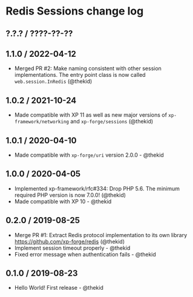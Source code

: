 Redis Sessions change log
=========================

## ?.?.? / ????-??-??

## 1.1.0 / 2022-04-12

* Merged PR #2: Make naming consistent with other session implementations.
  The entry point class is now called `web.session.InRedis`
  (@thekid)

## 1.0.2 / 2021-10-24

* Made compatible with XP 11 as well as new major versions of
  `xp-framework/networking` and `xp-forge/sessions`
  (@thekid)

## 1.0.1 / 2020-04-10

* Made compatible with `xp-forge/uri` version 2.0.0 - @thekid

## 1.0.0 / 2020-04-05

* Implemented xp-framework/rfc#334: Drop PHP 5.6. The minimum required
  PHP version is now 7.0.0!
  (@thekid)
* Made compatible with XP 10 - @thekid

## 0.2.0 / 2019-08-25

* Merge PR #1: Extract Redis protocol implementation to its own library
  https://github.com/xp-forge/redis
  (@thekid)
* Implement session timeout properly - @thekid
* Fixed error message when authentication fails - @thekid

## 0.1.0 / 2019-08-23

* Hello World! First release - @thekid